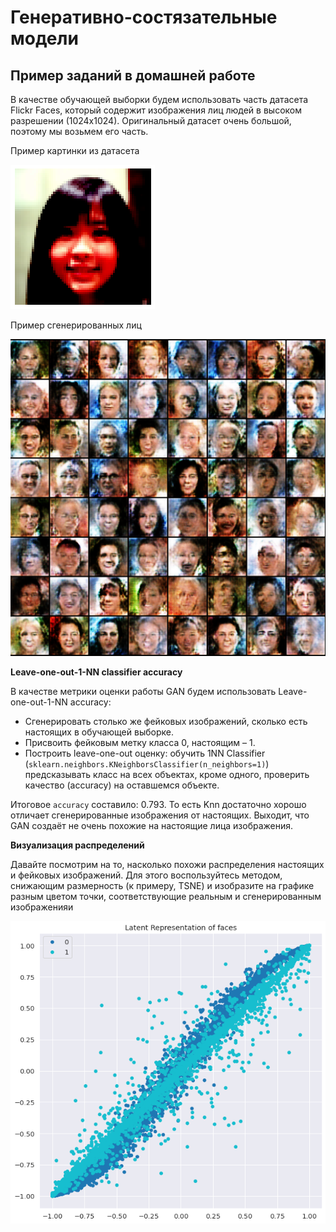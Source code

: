 # Генеративно-состязательные модели

## Пример заданий в домашней работе

В качестве обучающей выборки будем использовать часть датасета Flickr Faces, который содержит изображения лиц людей в высоком разрешении (1024х1024). Оригинальный датасет очень большой, поэтому мы возьмем его часть. 

Пример картинки из датасета

![Dataset example](https://github.com/kkruglik/GANs/blob/main/imgs/gan_example.png)

Пример сгенерированных лиц

![GAN image example](https://github.com/kkruglik/GANs/blob/main/imgs/gan_example_2.png)


**Leave-one-out-1-NN classifier accuracy**

В качестве метрики оценки работы GAN будем использовать Leave-one-out-1-NN accuracy:

* Сгенерировать столько же фейковых изображений, сколько есть настоящих в обучающей выборке. 
* Присвоить фейковым метку класса 0, настоящим – 1.
* Построить leave-one-out оценку: обучить 1NN Classifier (`sklearn.neighbors.KNeighborsClassifier(n_neighbors=1)`) предсказывать класс на всех объектах, кроме одного, проверить качество (accuracy) на оставшемся объекте. 

Итоговое `accuracy` составило: 0.793. То есть Knn достаточно хорошо отличает сгенерированные изображения от настоящих. Выходит, что GAN создаёт не очень похожие на настоящие лица изображения. 


**Визуализация распределений**

Давайте посмотрим на то, насколько похожи распределения настоящих и фейковых изображений. Для этого воспользуйтесь методом, снижающим размерность (к примеру, TSNE) и изобразите на графике разным цветом точки, соответствующие реальным и сгенерированным изображенияи

![Latent Representation of faces](https://github.com/kkruglik/GANs/blob/main/imgs/gan_latent.png)
